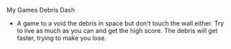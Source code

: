 My Games
Debris Dash
  - A game to a void the debris in space but don't touch the wall either. Try to live as much as you can and get the high score. The debris will get faster, trying to make you lose.
